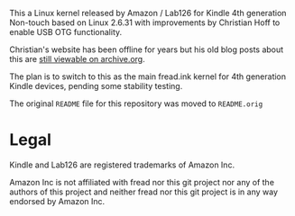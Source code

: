 
This a Linux kernel released by Amazon / Lab126 for Kindle 4th generation Non-touch based on Linux 2.6.31 with improvements by Christian Hoff to enable USB OTG functionality.

Christian's website has been offline for years but his old blog posts about this are [still viewable on archive.org](https://web.archive.org/web/20121018003610/http://www.christian-hoff.com:80/).

The plan is to switch to this as the main fread.ink kernel for 4th generation Kindle devices, pending some stability testing.

The original `README` file for this repository was moved to `README.orig`

# Legal

Kindle and Lab126 are registered trademarks of Amazon Inc.

Amazon Inc is not affiliated with fread nor this git project nor any of the authors of this project and neither fread nor this git project is in any way endorsed by Amazon Inc.
